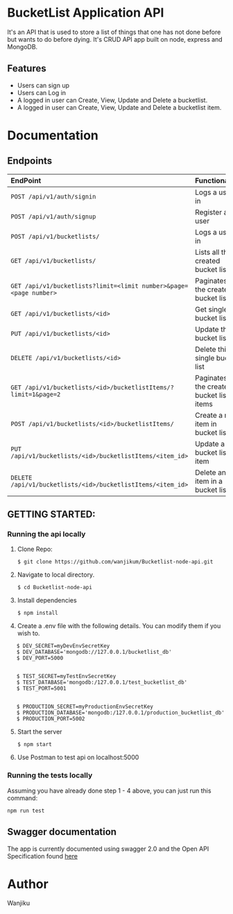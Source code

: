 # BucketList Application API

It's an API that is used to store a list of things that one has not done before but wants to do before dying. It's CRUD API app built on node, express and MongoDB.

## Features

- Users can sign up
- Users can Log in
- A logged in user can Create, View, Update and Delete a bucketlist.
- A logged in user can Create, View, Update and Delete a bucketlist item.

# Documentation

## Endpoints

| EndPoint                                                          | Functionality                                |
| :---------------------------------------------------------------- | :------------------------------------------- |
| `POST /api/v1/auth/signin`                                        | Logs a user in                               |
| `POST /api/v1/auth/signup`                                        | Register a user                              |
| `POST /api/v1/bucketlists/`                                       | Logs a user in                               |
| `GET /api/v1/bucketlists/`                                        | Lists all the created bucket lists           |
| `GET /api/v1/bucketlists?limit=<limit number>&page=<page number>` | Paginates all the created bucket lists       |
| `GET /api/v1/bucketlists/<id>`                                    | Get single bucket list                       |
| `PUT /api/v1/bucketlists/<id>`                                    | Update this bucket list                      |
| `DELETE /api/v1/bucketlists/<id>`                                 | Delete this single bucket list               |
| `GET /api/v1/bucketlists/<id>/bucketlistItems/?limit=1&page=2`    | Paginates all the created bucket lists items |
| `POST /api/v1/bucketlists/<id>/bucketlistItems/`                  | Create a new item in bucket list             |
| `PUT /api/v1/bucketlists/<id>/bucketlistItems/<item_id>`          | Update a bucket list item                    |
| `DELETE /api/v1/bucketlists/<id>/bucketlistItems/<item_id>`       | Delete an item in a bucket list              |

## GETTING STARTED:

### Running the api locally

1. Clone Repo:

   ```
   $ git clone https://github.com/wanjikum/Bucketlist-node-api.git
   ```

2. Navigate to local directory.

   ```
   $ cd Bucketlist-node-api
   ```

3. Install dependencies

   ```
   $ npm install
   ```

4. Create a .env file with the following details. You can modify them if you wish to.

```
   $ DEV_SECRET=myDevEnvSecretKey
   $ DEV_DATABASE='mongodb://127.0.0.1/bucketlist_db'
   $ DEV_PORT=5000


   $ TEST_SECRET=myTestEnvSecretKey
   $ TEST_DATABASE='mongodb:/127.0.0.1/test_bucketlist_db'
   $ TEST_PORT=5001


   $ PRODUCTION_SECRET=myProductionEnvSecretKey
   $ PRODUCTION_DATABASE='mongodb:/127.0.0.1/production_bucketlist_db'
   $ PRODUCTION_PORT=5002
```

5. Start the server

   ```
   $ npm start
   ```

6. Use Postman to test api on localhost:5000

### Running the tests locally

Assuming you have already done step 1 - 4 above, you can just run this command:

```
npm run test

```

## Swagger documentation

The app is currently documented using swagger 2.0 and the Open API Specification found [here](https://www.google.com)

# Author

Wanjiku
